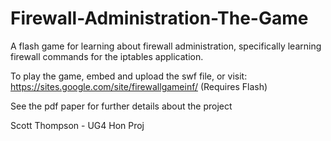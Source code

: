 # Firewall-Administration-The-Game

A flash game for learning about firewall administration, specifically learning firewall commands for the iptables application.

To play the game, embed and upload the swf file, or visit: https://sites.google.com/site/firewallgameinf/ (Requires Flash)

See the pdf paper for further details about the project

Scott Thompson - UG4 Hon Proj
